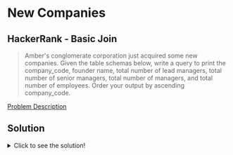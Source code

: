 # New Companies
## HackerRank - Basic Join
> Amber's conglomerate corporation just acquired some new companies.
> Given the table schemas below, write a query to print the company_code, founder name, total number of lead managers, total number of senior managers, total number of managers, and total number of employees. 
> Order your output by ascending company_code.

[Problem Description](https://www.hackerrank.com/challenges/the-company/problem?isFullScreen=true)

## Solution
<details>
  <summary>Click to see the solution!</summary>

```sql
SELECT C.company_code, 
       C.founder, 
       COUNT(DISTINCT LM.lead_manager_code),
       COUNT(DISTINCT SM.senior_manager_code), 
       COUNT(DISTINCT M.manager_code),
       COUNT(DISTINCT E.employee_code)
FROM Company C, 
     Lead_Manager LM, 
     Senior_Manager SM,
     Manager M,
     Employee E
WHERE C.company_code = LM.company_code AND
      LM.company_code = SM.company_code AND
      SM.company_code = M.company_code AND
      M.company_code = E.company_code
GROUP BY C.company_code, C.founder
ORDER BY C.company_code;
```
</details>

